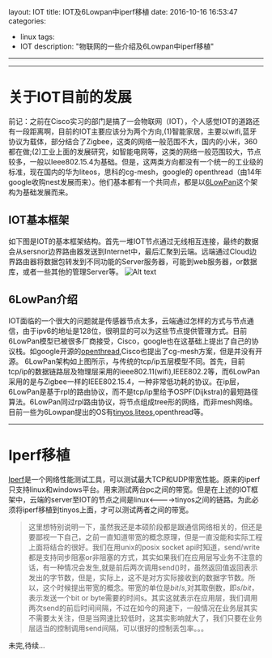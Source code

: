 layout: IOT
title: IOT及6Lowpan中iperf移植
date: 2016-10-16 16:53:47
categories:
- linux
tags: 
- IOT
description: "物联网的一些介绍及6Lowpan中iperf移植"
---

***
# 关于IOT目前的发展
前记：之前在Cisco实习的部门是搞了一会物联网（IOT），个人感觉IOT的道路还有一段距离啊，目前的IOT主要应该分为两个方向,(1)智能家居，主要以wifi,蓝牙协议为载体，部分结合了Zigbee，这类的网络一般范围不大，国内的小米，360都在做;(2)工业上面的发展研究，如智能电网等，这类的网络一般范围较大，节点较多，一般以Ieee802.15.4为基础。但是，这两类方向都没有一个统一的工业级的标准，现在国内的华为liteos，思科的cg-mesh，google的 openthread（由14年google收购nest发展而来）。他们基本都有一个共同点，都是以[6LowPan](https://en.wikipedia.org/wiki/6LoWPAN)这个架构为基础发展而来。

## IOT基本框架

如下图是IOT的基本框架结构。首先一堆IOT节点通过无线相互连接，最终的数据会从sersnor边界路由器发送到Internet中，最后汇聚到云端。远端通过Cloud边界路由器将数据包转发到不同功能的Server服务器，可能到web服务器，or数据库，或者一些其他的管理Server等。
![Alt text](/img/1.png)

## 6LowPan介绍
IOT面临的一个很大的问题就是传感器节点太多，云端通过怎样的方式与节点通信，由于ipv6的地址是128位，很明显的可以为这些节点提供管理方式。目前6LowPan模型已被很多厂商接受，Cisco，google也在这基础上提出了自己的协议栈。如google开源的[openthread](https://github.com/openthread/openthread),Cisco也提出了cg-mesh方案，但是并没有开源。
6LowPan架构如上图所示，与传统的tcp/ip五层模型不同。首先，目前tcp/ip的数据链路层及物理层采用的ieee802.11(wifi),IEEE802.2等，而6LowPan采用的是与Zigbee一样的IEEE802.15.4，一种非常低功耗的协议。在ip层，6LowPan是基于rpl的路由协议，而不是tcp/ip里给予OSPF(Dijkstra)的最短路径算法。6LowPan同过rpl路由协议，将节点组成tree形的网络，而非mesh网络。
目前一些为6Lowpan提出的OS有[tinyos](http://www.tinyos.net/),[liteos](http://www.huawei.com/minisite/iot/cn/liteos.html),openthread等。

***
# Iperf移植
[Iperf](https://iperf.fr/)是一个网络性能测试工具，可以测试最大TCP和UDP带宽性能。原来的iperf只支持linux和windows平台。用来测试两台pc之间的带宽。但是在上述的IOT框架中，云端的server至IOT的节点之间是linux<---->tinyos之间的链路。为此必须将iperf移植到tinyos上面，才可以测试两者之间的带宽。 
> 这里想特别说明一下，虽然我还是本硕阶段都是跟通信网络相关的，但还是要鄙视一下自己，之前一直知道带宽的概念原理，但是一直没能和实际工程上面将结合的很好。我们在用unix的posix socket api时知道，send/write都是支持同步阻塞or非阻塞的方式，其实如果我们在应用层写业务不注意的话，有一种情况会发生,就是前后两次调用send()时，虽然返回值返回表示发出的字节数，但是，实际上，这不是对方实际接收到的数据字节数。所以，这个时候提出带宽的概念。带宽的单位是$bit/s$,对其取倒数，即$s/bit$，表示发送一个bit or byte需要的时间s。其实这就表示在应用层，我们调用两次send的前后时间间隔，不过在如今的网速下，一般情况在业务层其实不需要太关注，但是当网速比较低时，这其实影响就大了，我们只要在业务层适当的控制调用send间隔，可以很好的控制丢包率。。。

未完,待续...



